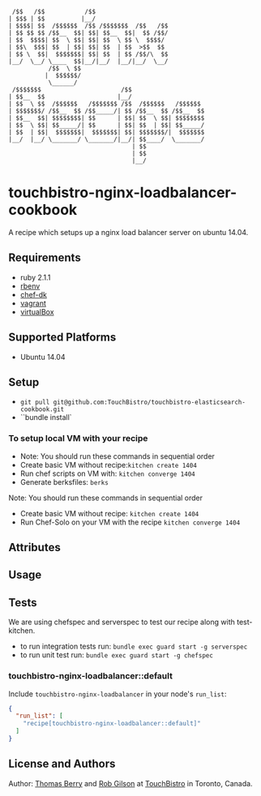 ```
 /$$   /$$           /$$                              
| $$$ | $$          |__/                              
| $$$$| $$  /$$$$$$  /$$ /$$$$$$$  /$$   /$$          
| $$ $$ $$ /$$__  $$| $$| $$__  $$|  $$ /$$/          
| $$  $$$$| $$  \ $$| $$| $$  \ $$ \  $$$$/           
| $$\  $$$| $$  | $$| $$| $$  | $$  >$$  $$           
| $$ \  $$|  $$$$$$$| $$| $$  | $$ /$$/\  $$          
|__/  \__/ \____  $$|__/|__/  |__/|__/  \__/          
           /$$  \ $$                                  
          |  $$$$$$/                                  
           \______/                                   
 /$$$$$$$                      /$$                    
| $$__  $$                    |__/                    
| $$  \ $$  /$$$$$$   /$$$$$$$ /$$  /$$$$$$   /$$$$$$ 
| $$$$$$$/ /$$__  $$ /$$_____/| $$ /$$__  $$ /$$__  $$
| $$__  $$| $$$$$$$$| $$      | $$| $$  \ $$| $$$$$$$$
| $$  \ $$| $$_____/| $$      | $$| $$  | $$| $$_____/
| $$  | $$|  $$$$$$$|  $$$$$$$| $$| $$$$$$$/|  $$$$$$$
|__/  |__/ \_______/ \_______/|__/| $$____/  \_______/
                                  | $$                
                                  | $$                
                                  |__/                
```

# touchbistro-nginx-loadbalancer-cookbook

A recipe which setups up a nginx load balancer server on ubuntu 14.04.

## Requirements
* ruby 2.1.1
* [rbenv](https://github.com/sstephenson/rbenv)
* [chef-dk](https://downloads.getchef.com/chef-dk/)
* [vagrant](https://www.vagrantup.com/downloads.html)
* [virtualBox](https://www.virtualbox.org/wiki/Downloads)

## Supported Platforms
* Ubuntu 14.04

## Setup
* `git pull git@github.com:TouchBistro/touchbistro-elasticsearch-cookbook.git`
* ``bundle install`

### To setup local VM with your recipe

* Note: You should run these commands in sequential order
* Create basic VM without recipe:`kitchen create 1404`
* Run chef scripts on VM with:   `kitchen converge 1404`
* Generate berksfiles: `berks`

Note: You should run these commands in sequential order
* Create basic VM without recipe:          `kitchen create 1404`
* Run Chef-Solo on your VM with the recipe `kitchen converge 1404`

## Attributes

## Usage

## Tests
We are using chefspec and serverspec to test our recipe along with test-kitchen.

* to run integration tests run: `bundle exec guard start -g serverspec`
* to run unit test run:         `bundle exec guard start -g chefspec`

### touchbistro-nginx-loadbalancer::default

Include `touchbistro-nginx-loadbalancer` in your node's `run_list`:

```json
{
  "run_list": [
    "recipe[touchbistro-nginx-loadbalancer::default]"
  ]
}
```

## License and Authors
Author: [Thomas Berry](https://github.com/switchflip) and [Rob Gilson](https://github.com/D1plo1d) at [TouchBistro](www.touchbistro.com) in Toronto, Canada.

